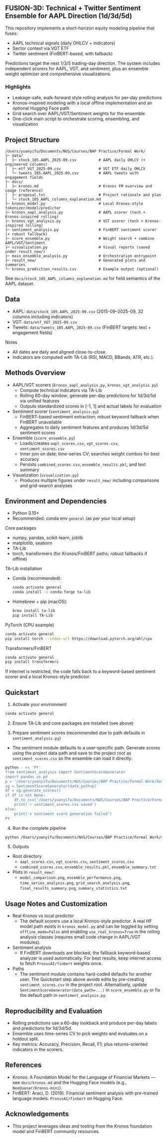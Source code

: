 ## FUSION-3D: Technical + Twitter Sentiment Ensemble for AAPL Direction (1d/3d/5d)

This repository implements a short-horizon equity modeling pipeline that fuses:
- AAPL technical signals (daily OHLCV + indicators)
- Sector context via VGT ETF
- Twitter sentiment (FinBERT-based, with fallback)

Predictions target the next 1/3/5 trading-day direction. The system includes independent scorers for AAPL, VGT, and sentiment, plus an ensemble weight optimizer and comprehensive visualizations.

### Highlights
- Leakage-safe, walk-forward style rolling analysis for per-day predictions
- Kronos-inspired modeling with a local offline implementation and an optional Hugging Face path
- Grid search over AAPL/VGT/Sentiment weights for the ensemble
- One-click main script to orchestrate scoring, ensembling, and visualization


## Project Structure

```
/Users/yuanyifu/Documents/NUS/Courses/BAP Practice/Formal Work/
├─ data/
│  ├─ stock_105.AAPL_2025-09.csv          # AAPL daily OHLCV (+ engineered columns)
│  ├─ etf_VGT_2025-09.csv                 # VGT ETF daily OHLCV
│  └─ tweets_105.AAPL_2025-09.csv         # AAPL tweets with engagement fields
├─ docs/
│  ├─ kronos.md                           # Kronos FM overview and usage (reference)
│  ├─ proposal.txt                        # Project rationale and plan
│  └─ stock_105_AAPL_columns_explanation.md
├─ kronos_model.py                        # Local Kronos-style tokenizer/model/predictor
├─ kronos_aapl_analysis.py                # AAPL scorer (tech + Kronos-inspired rolling)
├─ kronos_vgt_analysis.py                 # VGT scorer (tech + Kronos-inspired rolling)
├─ sentiment_analysis.py                  # FinBERT sentiment scorer (+ robust fallback)
├─ score_ensemble.py                      # Weight search + combine AAPL/VGT/Sentiment
├─ visualization.py                       # Visual reports (saved under result_new/)
├─ main_ensemble_analysis.py              # Orchestration entrypoint
├─ result_new/                            # Generated plots and summaries
└─ kronos_prediction_results.csv          # Example output (optional)
```

See `docs/stock_105_AAPL_columns_explanation.md` for field semantics of the AAPL dataset.


## Data
- AAPL: `data/stock_105.AAPL_2025-09.csv` (2015-09–2025-09, 32 columns including indicators)
- VGT: `data/etf_VGT_2025-09.csv`
- Tweets: `data/tweets_105.AAPL_2025-09.csv` (FinBERT targets: text + engagement fields)

Notes
- All dates are daily and aligned close-to-close.
- Indicators are computed with TA-Lib (RSI, MACD, BBands, ATR, etc.).


## Methods Overview
- AAPL/VGT scorers (`kronos_aapl_analysis.py`, `kronos_vgt_analysis.py`)
  - Compute technical indicators via TA-Lib
  - Rolling 60-day window; generate per-day predictions for 1d/3d/5d via unified features
  - Outputs standardized scores in [-1, 1] and actual labels for evaluation
- Sentiment scorer (`sentiment_analysis.py`)
  - FinBERT-based sentiment extraction; robust keyword fallback when FinBERT unavailable
  - Aggregates to daily sentiment features and produces 1d/3d/5d sentiment scores
- Ensemble (`score_ensemble.py`)
  - Loads/creates `aapl_scores.csv`, `vgt_scores.csv`, `sentiment_scores.csv`
  - Inner join on date; time-series CV; searches weight combos for best accuracy
  - Persists `combined_scores.csv`, `ensemble_results.pkl`, and text summary
- Visualization (`visualization.py`)
  - Produces multiple figures under `result_new/` including comparisons and grid-search analyses


## Environment and Dependencies
- Python 3.10+
- Recommended: conda env `general` (as per your local setup)

Core packages
- numpy, pandas, scikit-learn, joblib
- matplotlib, seaborn
- TA-Lib
- torch, transformers (for Kronos/FinBERT paths; robust fallbacks if offline)

TA-Lib installation
- Conda (recommended):
  ```bash
  conda activate general
  conda install -c conda-forge ta-lib
  ```
- Homebrew + pip (macOS):
  ```bash
  brew install ta-lib
  pip install TA-Lib
  ```

PyTorch (CPU example)
```bash
conda activate general
pip install torch --index-url https://download.pytorch.org/whl/cpu
```

Transformers/FinBERT
```bash
conda activate general
pip install transformers
```

If internet is restricted, the code falls back to a keyword-based sentiment scorer and a local Kronos-style predictor.


## Quickstart
1) Activate your environment
```bash
conda activate general
```

2) Ensure TA-Lib and core packages are installed (see above)

3) Prepare sentiment scores (recommended due to path defaults in `sentiment_analysis.py`)
- The sentiment module defaults to a user-specific path. Generate scores using the project data path and save to the project root as `sentiment_scores.csv` so the ensemble can load it directly:
```bash
python - << 'PY'
from sentiment_analysis import SentimentScoreGenerator
import pandas as pd
p = '/Users/yuanyifu/Documents/NUS/Courses/BAP Practice/Formal Work/data/tweets_105.AAPL_2025-09.csv'
sg = SentimentScoreGenerator(data_path=p)
df = sg.generate_scores()
if df is not None:
    df.to_csv('/Users/yuanyifu/Documents/NUS/Courses/BAP Practice/Formal Work/sentiment_scores.csv', index=False)
    print('✓ sentiment_scores.csv saved')
else:
    print('✗ sentiment score generation failed')
PY
```

4) Run the complete pipeline
```bash
python /Users/yuanyifu/Documents/NUS/Courses/BAP Practice/Formal Work/main_ensemble_analysis.py
```

5) Outputs
- Root directory
  - `aapl_scores.csv`, `vgt_scores.csv`, `sentiment_scores.csv`
  - `combined_scores.csv`, `ensemble_results.pkl`, `ensemble_summary.txt`
- Plots in `result_new/`:
  - `model_comparison.png`, `ensemble_performance.png`, `time_series_analysis.png`, `grid_search_analysis.png`, `final_results_summary.png`, `summary_statistics.txt`


## Usage Notes and Customization
- Real Kronos vs local predictor
  - The default scorers use a local Kronos-style predictor. A real HF model path exists in `kronos_model.py` and can be toggled by setting `offline_mode=False` and enabling `use_real_kronos=True` in the rolling analysis classes (requires small code change in AAPL/VGT modules).
- Sentiment analysis
  - If FinBERT downloads are blocked, the fallback keyword-based analyzer is used automatically. For best results, keep internet access to fetch `ProsusAI/finbert` weights once.
- Paths
  - The sentiment module contains hard-coded defaults for another user. The Quickstart step above avoids edits by pre-creating `sentiment_scores.csv` in the project root. Alternatively, update `SentimentScoreGenerator(data_path=...)` in `score_ensemble.py` or fix the default path in `sentiment_analysis.py`.


## Reproducibility and Evaluation
- Rolling predictions use a 60-day lookback and produce per-day labels and predictions for 1d/3d/5d.
- Ensemble uses time-series CV to pick weights and evaluates on a holdout split.
- Key metrics: Accuracy, Precision, Recall, F1; plus returns-oriented indicators in the scorers.


## References
- Kronos: A Foundation Model for the Language of Financial Markets — see `docs/kronos.md` and the Hugging Face models (e.g., `NeoQuasar/Kronos-mini`).
- FinBERT: Araci, D. (2019). Financial sentiment analysis with pre-trained language models. `ProsusAI/finbert` on Hugging Face.


## Acknowledgements
- This project leverages ideas and tooling from the Kronos foundation model and FinBERT community resources.
